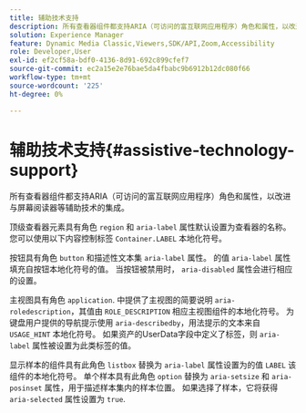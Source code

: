 ```yaml
---
title: 辅助技术支持
description: 所有查看器组件都支持ARIA（可访问的富互联网应用程序）角色和属性，以改进与屏幕阅读器等辅助技术的集成。
solution: Experience Manager
feature: Dynamic Media Classic,Viewers,SDK/API,Zoom,Accessibility
role: Developer,User
exl-id: ef2cf58a-bdf0-4136-8d91-692c899cfef7
source-git-commit: ec2a15e2e76bae5da4fbabc9b6912b12dc080f66
workflow-type: tm+mt
source-wordcount: '225'
ht-degree: 0%

---
```


# 辅助技术支持{#assistive-technology-support}

所有查看器组件都支持ARIA（可访问的富互联网应用程序）角色和属性，以改进与屏幕阅读器等辅助技术的集成。

顶级查看器元素具有角色 `region` 和 `aria-label` 属性默认设置为查看器的名称。 您可以使用以下内容控制标签 `Container.LABEL` 本地化符号。

按钮具有角色 `button` 和描述性文本集 `aria-label` 属性。 的值 `aria-label` 属性填充自按钮本地化符号的值。 当按钮被禁用时， `aria-disabled` 属性会进行相应的设置。

主视图具有角色 `application`. 中提供了主视图的简要说明 `aria-roledescription`，其值由 `ROLE_DESCRIPTION` 相应主视图组件的本地化符号。 为键盘用户提供的导航提示使用 `aria-describedby`，用法提示的文本来自 `USAGE_HINT` 本地化符号。 如果资产的UserData字段中定义了标签，则 `aria-label` 属性被设置为此类标签的值。

显示样本的组件具有此角色 `listbox` 替换为 `aria-label` 属性设置为的值 `LABEL` 该组件的本地化符号。 单个样本具有此角色 `option` 替换为 `aria-setsize` 和 `aria-posinset` 属性，用于描述样本集内的样本位置。 如果选择了样本，它将获得 `aria-selected` 属性设置为 `true`.
